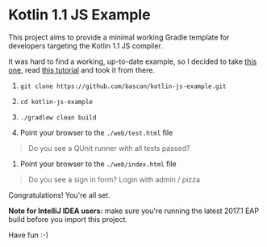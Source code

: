 # Kotlin 1.1 JS Example
This project aims to provide a minimal working Gradle template
for developers targeting the Kotlin 1.1 JS compiler. 
 
It was hard to find a working, up-to-date example, so I decided
to take [this one](https://github.com/JetBrains/kotlin/tree/master/libraries/examples/browser-example),
read [this tutorial](https://kotlinlang.org/docs/tutorials/javascript/getting-started-gradle/getting-started-with-gradle.html)
and took it from there.

1. ``git clone https://github.com/bascan/kotlin-js-example.git``

1. ``cd kotlin-js-example``

1. ``./gradlew clean build``

1. Point your browser to the ``./web/test.html`` file
> Do you see a QUnit runner with all tests passed?

1. Point your browser to the ``./web/index.html`` file
> Do you see a sign in form?
> Login with admin / pizza
 
Congratulations! You're all set.

**Note for IntelliJ IDEA users:** make sure you're running the latest 2017.1 EAP
build before you import this project.

Have fun :-)